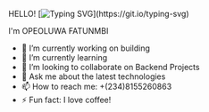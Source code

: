 HELLO!
[![Typing SVG](https://readme-typing-svg.demolab.com/?lines=SOFTWARE+DEVELOPER;)](https://git.io/typing-svg)

I'm OPEOLUWA FATUNMBI

- 🔭 I’m currently working on building
- 🌱 I’m currently learning 
- 👯 I’m looking to collaborate on Backend Projects
- 💬 Ask me about the latest technologies
- 📫 How to reach me: +(234)8155260863
- ⚡ Fun fact: I love coffee!
